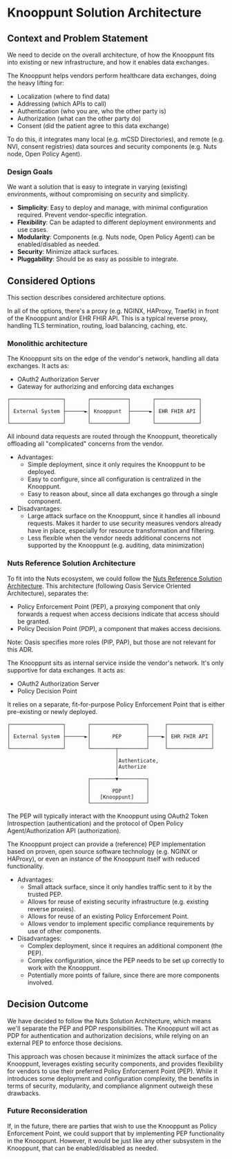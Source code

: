 # Knooppunt Solution Architecture

## Context and Problem Statement

We need to decide on the overall architecture, of how the Knooppunt fits into existing or new infrastructure, and how it enables data exchanges.

The Knooppunt helps vendors perform healthcare data exchanges, doing the heavy lifting for:
- Localization (where to find data)
- Addressing (which APIs to call)
- Authentication (who you are, who the other party is)
- Authorization (what can the other party do)
- Consent (did the patient agree to this data exchange)

To do this, it integrates many local (e.g. mCSD Directories), and remote (e.g. NVI, consent registries) data sources and security components (e.g. Nuts node, Open Policy Agent).

### Design Goals
We want a solution that is easy to integrate in varying (existing) environments, without compromising on security and simplicity. 

- **Simplicity**: Easy to deploy and manage, with minimal configuration required. Prevent vendor-specific integration.
- **Flexibility**: Can be adapted to different deployment environments and use cases.
- **Modularity**: Components (e.g. Nuts node, Open Policy Agent) can be enabled/disabled as needed.
- **Security**: Minimize attack surfaces.
- **Pluggability**: Should be as easy as possible to integrate.

## Considered Options
This section describes considered architecture options.

In all of the options, there's a proxy (e.g. NGINX, HAProxy, Traefik) in front of the Knooppunt and/or EHR FHIR API.
This is a typical reverse proxy, handling TLS termination, routing, load balancing, caching, etc.

### Monolithic architecture

The Knooppunt sits on the edge of the vendor's network, handling all data exchanges. It acts as:
- OAuth2 Authorization Server
- Gateway for authorizing and enforcing data exchanges

```text
┌─────────────────┐       ┌────────────┐       ┌──────────────┐
│                 │       │            │       │              │
│ External System ├──────►│ Knooppunt  ├──────►│ EHR FHIR API │
│                 │       │            │       │              │
└─────────────────┘       └────────────┘       └──────────────┘
```

All inbound data requests are routed through the Knooppunt, theoretically offloading all "complicated" concerns from the vendor.

- Advantages:
  - Simple deployment, since it only requires the Knooppunt to be deployed.
  - Easy to configure, since all configuration is centralized in the Knooppunt.
  - Easy to reason about, since all data exchanges go through a single component.
- Disadvantages:
  - Large attack surface on the Knooppunt, since it handles all inbound requests.
    Makes it harder to use security measures vendors already have in place, especially for resource transformation and filtering.
  - Less flexible when the vendor needs additional concerns not supported by the Knooppunt (e.g. auditing, data minimization)

### Nuts Reference Solution Architecture

To fit into the Nuts ecosystem, we could follow the [Nuts Reference Solution Architecture](https://wiki.nuts.nl/books/ssibac/page/referentie-solution-architectuur-wip).
This architecture (following Oasis Service Oriented Architecture), separates the:

- Policy Enforcement Point (PEP), a proxying component that only forwards a request when access decisions indicate that access should be granted.
- Policy Decision Point (PDP), a component that makes access decisions.

Note: Oasis specifies more roles (PIP, PAP), but those are not relevant for this ADR.

The Knooppunt sits as internal service inside the vendor's network. It's only supportive for data exchanges. It acts as:
- OAuth2 Authorization Server
- Policy Decision Point

It relies on a separate, fit-for-purpose Policy Enforcement Point that is either pre-existing or newly deployed.

```text
┌─────────────────┐       ┌──────────────────┐     ┌──────────────┐
│                 │       │                  │     │              │
│ External System ├──────►│       PEP        ├────►│ EHR FHIR API │
│                 │       │                  │     │              │
└─────────────────┘       └────────┬─────────┘     └──────────────┘
                                   │                               
                                   │Authenticate,                  
                                   │Authorize                      
                                   │                               
                          ┌────────▼─────────┐                     
                          │                  │                     
                          │       PDP        │                     
                          │   [Knooppunt]    │                     
                          └──────────────────┘                     
```

The PEP will typically interact with the Knooppunt using OAuth2 Token Introspection (authentication) and the protocol of Open Policy Agent/Authorization API (authorization).

The Knooppunt project can provide a (reference) PEP implementation based on proven, open source software technology (e.g. NGINX or HAProxy), or even an instance of the Knooppunt itself with reduced functionality.

- Advantages:
  - Small attack surface, since it only handles traffic sent to it by the trusted PEP.
  - Allows for reuse of existing security infrastructure (e.g. existing reverse proxies).
  - Allows for reuse of an existing Policy Enforcement Point.
  - Allows vendor to implement specific compliance requirements by use of other components.
- Disadvantages:
  - Complex deployment, since it requires an additional component (the PEP).
  - Complex configuration, since the PEP needs to be set up correctly to work with the Knooppunt.
  - Potentially more points of failure, since there are more components involved.

## Decision Outcome

We have decided to follow the Nuts Solution Architecture, which means we'll separate the PEP and PDP responsibilities.
The Knooppunt will act as PDP for authentication and authorization decisions, while relying on an external PEP to enforce those decisions.

This approach was chosen because it minimizes the attack surface of the Knooppunt, leverages existing security components, and provides flexibility for vendors to use their preferred Policy Enforcement Point (PEP).
While it introduces some deployment and configuration complexity, the benefits in terms of security, modularity, and compliance alignment outweigh these drawbacks.

### Future Reconsideration

If, in the future, there are parties that wish to use the Knooppunt as Policy Enforcement Point,
we could support that by implementing PEP functionality in the Knooppunt. However, it would be just like any other subsystem in the Knooppunt, that can be enabled/disabled as needed. 